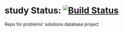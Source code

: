 study
Status: [![Build Status](https://travis-ci.org/Egalvi/study.svg?branch=spring-boot)](https://travis-ci.org/Egalvi/study)
=====

Repo for problems' solutions database project


